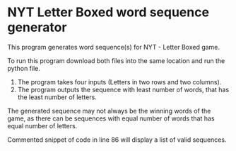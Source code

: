 # NYT Letter Boxed word sequence generator

This program generates word sequence(s) for NYT - Letter Boxed game.

To run this program download both files into the same location and run the python file.

1. The program takes four inputs (Letters in two rows and two columns).
2. The program outputs the sequence with least number of words, that has the least number of letters.

The generated sequence may not always be the winning words of the game, as there can be sequences with equal number of words that has equal number of letters.

Commented snippet of code in line 86 will display a list of valid sequences.

